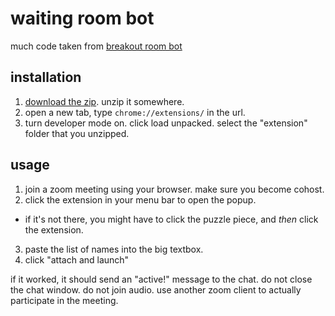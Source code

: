 # waiting room bot

much code taken from [breakout room bot](https://github.com/HackyExtensionsForZoomMeetings/BreakoutRoomsBotForZoomMeetings)

## installation

1. [download the zip](https://github.com/cjquines/waiting-room-bot/archive/master.zip). unzip it somewhere.
2. open a new tab, type `chrome://extensions/` in the url.
3. turn developer mode on. click load unpacked. select the "extension" folder that you unzipped.

## usage

1. join a zoom meeting using your browser. make sure you become cohost.
2. click the extension in your menu bar to open the popup.
  - if it's not there, you might have to click the puzzle piece, and *then* click the extension.
3. paste the list of names into the big textbox.
4. click "attach and launch"

if it worked, it should send an "active!" message to the chat. do not close the chat window. do not join audio. use another zoom client to actually participate in the meeting.
